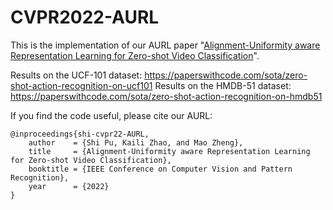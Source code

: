 # CVPR2022-AURL
This is the implementation of our AURL paper "[Alignment-Uniformity aware Representation Learning for Zero-shot Video Classification](https://arxiv.org/abs/2203.15381)".

Results on the UCF-101 dataset: https://paperswithcode.com/sota/zero-shot-action-recognition-on-ucf101
Results on the HMDB-51 dataset: https://paperswithcode.com/sota/zero-shot-action-recognition-on-hmdb51

<!--
The pipeline is built upon the CVPR 2020 work for your reference: https://github.com/bbrattoli/ZeroShotVideoClassification. 
-->
If you find the code useful, please cite our AURL: <!--and the CVPR 2020 work:-->
```
@inproceedings{shi-cvpr22-AURL,
    author    = {Shi Pu, Kaili Zhao, and Mao Zheng}, 
    title     = {Alignment-Uniformity aware Representation Learning for Zero-shot Video Classification}, 
    booktitle = {IEEE Conference on Computer Vision and Pattern Recognition},    
    year      = {2022}
}
```
<!--
```
@inproceedings{brattoli2020rethinking,
  title={Rethinking zero-shot video classification: End-to-end training for realistic applications},
  author={Brattoli, Biagio and Tighe, Joseph and Zhdanov, Fedor and Perona, Pietro and Chalupka, Krzysztof},
  booktitle={IEEE Conference on Computer Vision and Pattern Recognition},
  pages={4613--4623},
  year={2020}
}
```
-->
